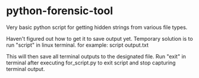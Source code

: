 # python-forensic-tool
Very basic python script for getting hidden strings from various file types.

Haven't figured out how to get it to save output yet. Temporary solution is to run "script" in linux terminal.
for example:
  script output.txt

This will then save all terminal outputs to the designated file.
Run "exit" in terminal after executing for_script.py to exit script and stop capturing terminal output. 
 
